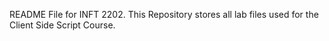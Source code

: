 README File for INFT 2202.
This Repository stores all lab files used for the Client Side Script Course.
